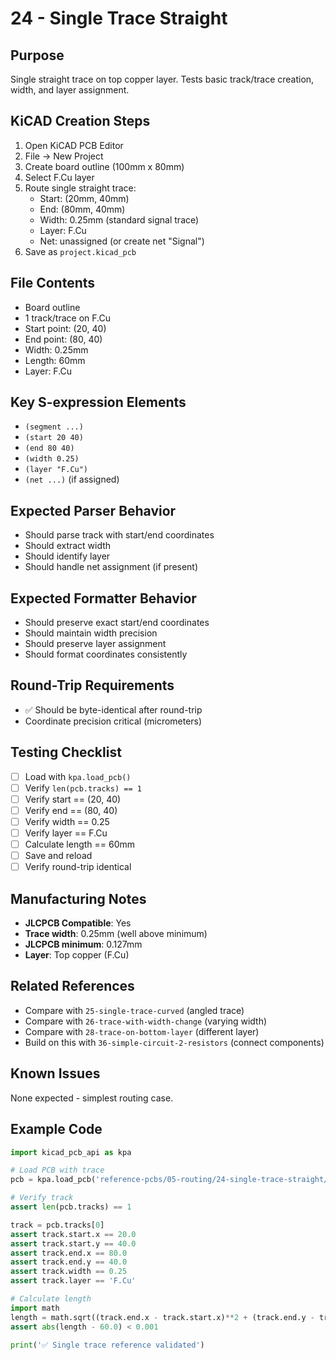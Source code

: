 # 24 - Single Trace Straight

## Purpose
Single straight trace on top copper layer. Tests basic track/trace creation, width, and layer assignment.

## KiCAD Creation Steps
1. Open KiCAD PCB Editor
2. File → New Project
3. Create board outline (100mm x 80mm)
4. Select F.Cu layer
5. Route single straight trace:
   - Start: (20mm, 40mm)
   - End: (80mm, 40mm)
   - Width: 0.25mm (standard signal trace)
   - Layer: F.Cu
   - Net: unassigned (or create net "Signal")
6. Save as `project.kicad_pcb`

## File Contents
- Board outline
- 1 track/trace on F.Cu
- Start point: (20, 40)
- End point: (80, 40)
- Width: 0.25mm
- Length: 60mm
- Layer: F.Cu

## Key S-expression Elements
- `(segment ...)`
- `(start 20 40)`
- `(end 80 40)`
- `(width 0.25)`
- `(layer "F.Cu")`
- `(net ...)` (if assigned)

## Expected Parser Behavior
- Should parse track with start/end coordinates
- Should extract width
- Should identify layer
- Should handle net assignment (if present)

## Expected Formatter Behavior
- Should preserve exact start/end coordinates
- Should maintain width precision
- Should preserve layer assignment
- Should format coordinates consistently

## Round-Trip Requirements
- ✅ Should be byte-identical after round-trip
- Coordinate precision critical (micrometers)

## Testing Checklist
- [ ] Load with `kpa.load_pcb()`
- [ ] Verify `len(pcb.tracks) == 1`
- [ ] Verify start == (20, 40)
- [ ] Verify end == (80, 40)
- [ ] Verify width == 0.25
- [ ] Verify layer == F.Cu
- [ ] Calculate length == 60mm
- [ ] Save and reload
- [ ] Verify round-trip identical

## Manufacturing Notes
- **JLCPCB Compatible**: Yes
- **Trace width**: 0.25mm (well above minimum)
- **JLCPCB minimum**: 0.127mm
- **Layer**: Top copper (F.Cu)

## Related References
- Compare with `25-single-trace-curved` (angled trace)
- Compare with `26-trace-with-width-change` (varying width)
- Compare with `28-trace-on-bottom-layer` (different layer)
- Build on this with `36-simple-circuit-2-resistors` (connect components)

## Known Issues
None expected - simplest routing case.

## Example Code

```python
import kicad_pcb_api as kpa

# Load PCB with trace
pcb = kpa.load_pcb('reference-pcbs/05-routing/24-single-trace-straight/project.kicad_pcb')

# Verify track
assert len(pcb.tracks) == 1

track = pcb.tracks[0]
assert track.start.x == 20.0
assert track.start.y == 40.0
assert track.end.x == 80.0
assert track.end.y == 40.0
assert track.width == 0.25
assert track.layer == 'F.Cu'

# Calculate length
import math
length = math.sqrt((track.end.x - track.start.x)**2 + (track.end.y - track.start.y)**2)
assert abs(length - 60.0) < 0.001

print('✅ Single trace reference validated')
```
